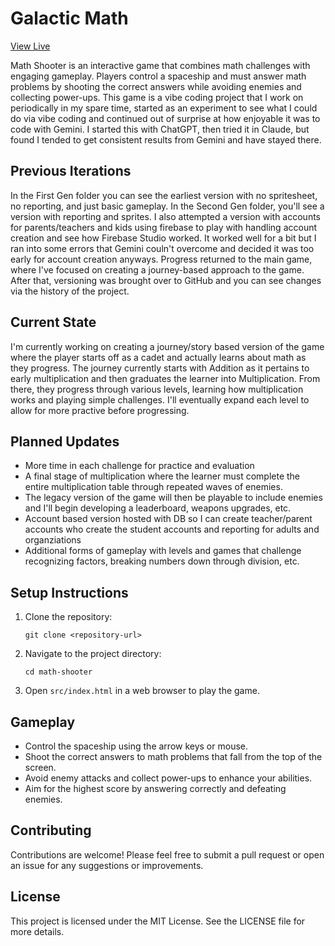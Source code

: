 # Galactic Math

[View Live](http://tnharvey.github.io/galacticMath/)

Math Shooter is an interactive game that combines math challenges with engaging gameplay. Players control a spaceship and must answer math problems by shooting the correct answers while avoiding enemies and collecting power-ups. This game is a vibe coding project that I work on periodically in my spare time, started as an experiment to see what I could do via vibe coding and continued out of surprise at how enjoyable it was to code with Gemini. I started this with ChatGPT, then tried it in Claude, but found I tended to get consistent results from Gemini and have stayed there.

## Previous Iterations

In the First Gen folder you can see the earliest version with no spritesheet, no reporting, and just basic gameplay. In the Second Gen folder, you'll see a version with reporting and sprites. I also attempted a version with accounts for parents/teachers and kids using firebase to play with handling account creation and see how Firebase Studio worked. It worked well for a bit but I ran into some errors that Gemini couln't overcome and decided it was too early for account creation anyways. Progress returned to the main game, where I've focused on creating a journey-based approach to the game. After that, versioning was brought over to GitHub and you can see changes via the history of the project.

## Current State
I'm currently working on creating a journey/story based version of the game where the player starts off as a cadet and actually learns about math as they progress. The journey currently starts with Addition as it pertains to early multiplication and then graduates the learner into Multiplication. From there, they progress through various levels, learning how multiplication works and playing simple challenges. I'll eventually expand each level to allow for more practive before progressing.

## Planned Updates

- More time in each challenge for practice and evaluation
- A final stage of multiplication where the learner must complete the entire multiplication table through repeated waves of enemies.
- The legacy version of the game will then be playable to include enemies and I'll begin developing a leaderboard, weapons upgrades, etc.
- Account based version hosted with DB so I can create teacher/parent accounts who create the student accounts and reporting for adults and organziations
- Additional forms of gameplay with levels and games that challenge recognizing factors, breaking numbers down through division, etc.

## Setup Instructions

1. Clone the repository:
   ```
   git clone <repository-url>
   ```

2. Navigate to the project directory:
   ```
   cd math-shooter
   ```

3. Open `src/index.html` in a web browser to play the game.

## Gameplay

- Control the spaceship using the arrow keys or mouse.
- Shoot the correct answers to math problems that fall from the top of the screen.
- Avoid enemy attacks and collect power-ups to enhance your abilities.
- Aim for the highest score by answering correctly and defeating enemies.

## Contributing

Contributions are welcome! Please feel free to submit a pull request or open an issue for any suggestions or improvements.

## License

This project is licensed under the MIT License. See the LICENSE file for more details.
